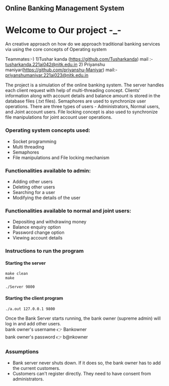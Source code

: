 ## Online Banking Management System
# Welcome to Our project -_-
An creative approach on how do we approach traditional banking services via using the core concepts of Operating system

Teammates:-) 1)Tushar kanda (https://github.com/Tusharkanda) 
            mail :- tusharkanda.221ai042@nitk.edu.in
            2) Priyanshu maniyar(https://github.com/priyanshu-Maniyar)
            mail:- priyanshumaniyar.221ai023@nitk.edu.in

The project is a simulation of the online banking system. The server handles each client request with help of multi-threading concept. Clients' information along with account details and balance amount is stored in the database files (.txt files). Semaphores are used to synchronize user operations. There are three types of users - Administrators, Normal users, and Joint account users. File locking concept is also used to synchronize file manipulations for joint account user operations.

### Operating system concepts used:
- Socket programming
- Multi threading
- Semaphores
- File manipulations and File locking mechanism

### Functionalities available to admin:
- Adding other users
- Deleting other users
- Searching for a user
- Modifying the details of the user

### Functionalities available to normal and joint users:
- Depositing and withdrawing money
- Balance enquiry option
- Password change option
- Viewing account details


### Instructions to run the program

#### Starting the server
```
make clean
make 

./Server 9800 
```

#### Starting the client program

```
./a.out 127.0.0.1 9800
```

Once the Bank Server starts running, the bank owner (supreme admin) will log in and add other users.\
bank owner's username :point_right: Bankowner \
bank owner's password :point_right: b@nkowner


### Assumptions
- Bank server never shuts down. If it does so, the bank owner has to add the current customers. 
- Customers can't register directly. They need to have consent from administrators.


